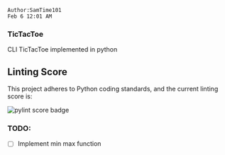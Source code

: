 ```
Author:SamTime101
Feb 6 12:01 AM
```

### TicTacToe

CLI TicTacToe implemented in python

## Linting Score

This project adheres to Python coding standards, and the current linting score is:

![pylint score badge](https://img.shields.io/badge/pylint-9.73%2F10-green)

### TODO:
- [ ] Implement min max function